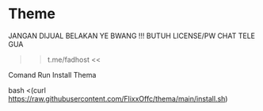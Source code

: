 # Theme
JANGAN DIJUAL BELAKAN YE BWANG !!!
BUTUH LICENSE/PW CHAT TELE GUA
>> t.me/fadhost <<

Comand Run Install Thema

bash <(curl https://raw.githubusercontent.com/FlixxOffc/thema/main/install.sh)
